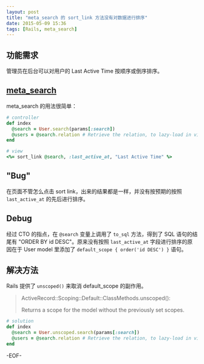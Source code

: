 ```yaml
---
layout: post
title: "meta_search 的 sort_link 方法没有对数据进行排序"
date: 2015-05-09 15:36
tags: [Rails, meta_search]
---
```


## 功能需求

管理员在后台可以对用户的 Last Active Time 按顺序或倒序排序。

## [meta_search](https://github.com/activerecord-hackery/meta_search)

meta_search 的用法很简单：

```ruby
# controller
def index
  @search = User.search(params[:search])
  @users = @search.relation # Retrieve the relation, to lazy-load in view
end
```

```ruby
# view
<%= sort_link @search, :last_active_at, "Last Active Time" %>
```

## "Bug"

在页面不管怎么点击 sort link，出来的结果都是一样，并没有按预期的按照 `last_active_at` 的先后进行排序。

## Debug

经过 CTO 的指点，在 `@search` 变量上调用了 `to_sql` 方法，得到了 SQL 语句的结尾有 "ORDER BY id DESC"。原来没有按照 `last_active_at` 字段进行排序的原因在于 User model 里添加了 `default_scope { order('id DESC') }` 语句。

## 解决方法

Rails 提供了 `unscoped()` 来取消 default_scope 的副作用。

> ActiveRecord::Scoping::Default::ClassMethods.unscoped():
>
> Returns a scope for the model without the previously set scopes.

```ruby
# solution
def index
  @search = User.unscoped.search(params[:search])
  @users = @search.relation # Retrieve the relation, to lazy-load in view
end
```

-EOF-
